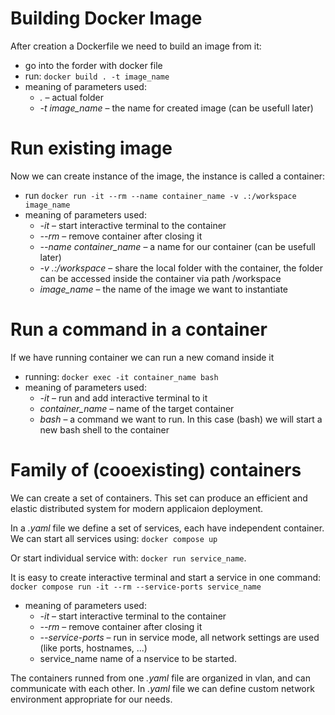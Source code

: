 # Building Docker Image

After creation a Dockerfile we need to build an image from it:
- go into the forder with docker file
- run:
`docker build . -t image_name`
- meaning of parameters used:
    + *.* &ndash; actual folder 
    + *-t image_name* &ndash; the name for created image (can be usefull later)

# Run existing image
Now we can create instance of the image, the instance is called a container:
- run
`docker run -it --rm --name container_name -v .:/workspace image_name`
- meaning of parameters used:
    + *-it* &ndash; start interactive terminal to the container
    + *--rm* &ndash; remove container after closing it
    + *--name container_name* &ndash; a name for our container (can be usefull later)
    + *-v .:/workspace* &ndash; share the local folder with the container, the folder can be accessed inside the container via path /workspace
    + *image_name* &ndash; the name of the image we want to instantiate

# Run a command in a container
If we have running container we can run a new comand inside it
- running:
`docker exec -it container_name bash`
- meaning of parameters used:
    + *-it* &ndash; run and add interactive terminal to it
    + *container_name* &ndash; name of the target container
    + *bash* &ndash; a command we want to run. In this case (bash) we will start a new bash shell to the container

# Family of (cooexisting) containers  
We can create a set of containers. This set can produce an efficient and elastic distributed system for modern applicaion deployment.

In a  *.yaml* file we define a set of services, each have independent container. We can start all services using:
`docker compose up`

Or start individual service with:
`docker run service_name`.

It is easy to create interactive terminal and start a service in one command:
`docker compose run -it --rm --service-ports service_name`
- meaning of parameters used:
    + *-it* &ndash; start interactive terminal to the container
    + *--rm* &ndash; remove container after closing it
    + *--service-ports* &ndash; run in service mode, all network settings are used (like ports, hostnames, ...) 
    + service_name name of a nservice to be started.

The containers runned from one *.yaml* file are organized in vlan, and can communicate with each other. In *.yaml* file we can define custom network environment appropriate for our needs.